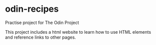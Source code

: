 # odin-recipes
Practise project for The Odin Project

This project includes a html website to learn how to use HTML elements
and reference links to other pages.